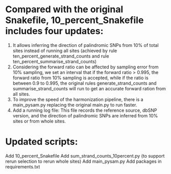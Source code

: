 # Compared with the original Snakefile, 10_percent_Snakefile includes four updates:
1. It allows inferring the direction of palindromic SNPs from 10% of total sites instead of running all sites (achieved by rule ten_percent_generate_strand_counts and 
rule ten_percent_summarise_strand_counts)
2. Considering the forward ratio can be affected by sampling error from 10% sampling, we set an interval that if the forward ratio > 0.995, the forward ratio from 10% sampling is accepted, while if the ratio is between 0.9 to 0.995, the original rules generate_strand_counts and summarise_strand_counts will run to get an accurate forward ration from all sites.
3. To improve the speed of the harmonization pipeline, there is a main_pysam.py replacing the original main.py to run faster.
4. Add a running log file: This file records the reference source, dbSNP version, and the direction of palindromic SNPs are inferred from 10% sites or from whole sites.

# Updated scripts:
Add 10_percent_Snakefile
Add sum_strand_counts_10percent.py (to support rerun selection to rerun whole sites)
Add main_pysam.py
Add packages in requirements.txt
